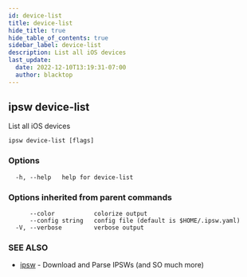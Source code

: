 ```yaml
---
id: device-list
title: device-list
hide_title: true
hide_table_of_contents: true
sidebar_label: device-list
description: List all iOS devices
last_update:
  date: 2022-12-10T13:19:31-07:00
  author: blacktop
---
```

## ipsw device-list

List all iOS devices

```
ipsw device-list [flags]
```

### Options

```
  -h, --help   help for device-list
```

### Options inherited from parent commands

```
      --color           colorize output
      --config string   config file (default is $HOME/.ipsw.yaml)
  -V, --verbose         verbose output
```

### SEE ALSO

* [ipsw](/docs/cli/ipsw)	 - Download and Parse IPSWs (and SO much more)

